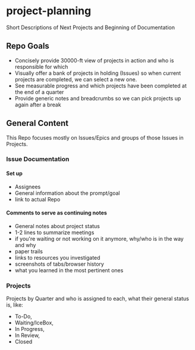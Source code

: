 # project-planning
Short Descriptions of Next Projects and Beginning of Documentation

## Repo Goals
- Concisely provide 30000-ft view of projects in action and who is responsible for which
- Visually offer a bank of projects in holding (Issues) so when current projects are completed, we can select a new one.
- See measurable progress and which projects have been completed at the end of a quarter
- Provide generic notes and breadcrumbs so we can pick projects up again after a break

## General Content
This Repo focuses mostly on Issues/Epics and groups of those Issues in Projects. 

### Issue Documentation

#### Set up
- Assignees
- General information about the prompt/goal
- link to actual Repo

#### Comments to serve as continuing notes
- General notes about project status
- 1-2 lines to summarize meetings
- if you're waiting or not working on it anymore, why/who is in the way and why
- paper trails 
 - links to resources you investigated
 - screenshots of tabs/browser history
 - what you learned in the most pertinent ones

### Projects
Projects by Quarter and who is assigned to each, what their general status is, like:  
- To-Do, 
- Waiting/IceBox, 
- In Progress,
- In Review,
- Closed

